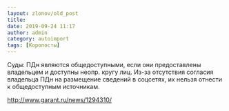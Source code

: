 ```yaml
---
layout: zlonov/old_post
title: 
date: 2019-09-24 11:17
author: admin
category: autoimport
tags: [Коропосты]
---
```


Суды: ПДн являются общедоступными, если они предоставлены владельцем и доступны неопр. кругу лиц. Из-за отсутствия согласия владельца ПДн на размещение сведений в соцсетях, их нельзя отнести к общедоступным источникам. 




<a href="http://www.garant.ru/news/1294310/">http://www.garant.ru/news/1294310/</a>

